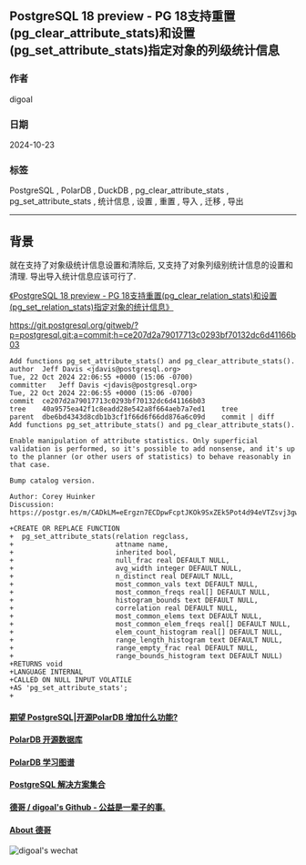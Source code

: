 ## PostgreSQL 18 preview - PG 18支持重置(pg_clear_attribute_stats)和设置(pg_set_attribute_stats)指定对象的列级统计信息    
                                                                            
### 作者                                                
digoal                                                
                                                       
### 日期                                                     
2024-10-23                                                
                                                    
### 标签                                                  
PostgreSQL , PolarDB , DuckDB , pg_clear_attribute_stats , pg_set_attribute_stats , 统计信息 , 设置 , 重置 , 导入 , 迁移 , 导出                     
                                                                           
----                                                    
                                                                  
## 背景     
就在支持了对象级统计信息设置和清除后, 又支持了对象列级别统计信息的设置和清理. 导出导入统计信息应该可行了.  
  
[《PostgreSQL 18 preview - PG 18支持重置(pg_clear_relation_stats)和设置(pg_set_relation_stats)指定对象的统计信息》](../202410/20241012_02.md)    
  
https://git.postgresql.org/gitweb/?p=postgresql.git;a=commit;h=ce207d2a79017713c0293bf70132dc6d41166b03  
```  
Add functions pg_set_attribute_stats() and pg_clear_attribute_stats().  
author	Jeff Davis <jdavis@postgresql.org>	  
Tue, 22 Oct 2024 22:06:55 +0000 (15:06 -0700)  
committer	Jeff Davis <jdavis@postgresql.org>	  
Tue, 22 Oct 2024 22:06:55 +0000 (15:06 -0700)  
commit	ce207d2a79017713c0293bf70132dc6d41166b03  
tree	40a9575ea42f1c8eadd28e542a8f664aeb7a7ed1	tree  
parent	dbe6bd4343d8cdb1b3cf1f66d6f66dd876a6c09d	commit | diff  
Add functions pg_set_attribute_stats() and pg_clear_attribute_stats().  
  
Enable manipulation of attribute statistics. Only superficial  
validation is performed, so it's possible to add nonsense, and it's up  
to the planner (or other users of statistics) to behave reasonably in  
that case.  
  
Bump catalog version.  
  
Author: Corey Huinker  
Discussion: https://postgr.es/m/CADkLM=eErgzn7ECDpwFcptJKOk9SxZEk5Pot4d94eVTZsvj3gw@mail.gmail.com  
```  
  
```  
+CREATE OR REPLACE FUNCTION  
+  pg_set_attribute_stats(relation regclass,  
+                         attname name,  
+                         inherited bool,  
+                         null_frac real DEFAULT NULL,  
+                         avg_width integer DEFAULT NULL,  
+                         n_distinct real DEFAULT NULL,  
+                         most_common_vals text DEFAULT NULL,  
+                         most_common_freqs real[] DEFAULT NULL,  
+                         histogram_bounds text DEFAULT NULL,  
+                         correlation real DEFAULT NULL,  
+                         most_common_elems text DEFAULT NULL,  
+                         most_common_elem_freqs real[] DEFAULT NULL,  
+                         elem_count_histogram real[] DEFAULT NULL,  
+                         range_length_histogram text DEFAULT NULL,  
+                         range_empty_frac real DEFAULT NULL,  
+                         range_bounds_histogram text DEFAULT NULL)  
+RETURNS void  
+LANGUAGE INTERNAL  
+CALLED ON NULL INPUT VOLATILE  
+AS 'pg_set_attribute_stats';  
+  
```  
    
  
#### [期望 PostgreSQL|开源PolarDB 增加什么功能?](https://github.com/digoal/blog/issues/76 "269ac3d1c492e938c0191101c7238216")
  
  
#### [PolarDB 开源数据库](https://openpolardb.com/home "57258f76c37864c6e6d23383d05714ea")
  
  
#### [PolarDB 学习图谱](https://www.aliyun.com/database/openpolardb/activity "8642f60e04ed0c814bf9cb9677976bd4")
  
  
#### [PostgreSQL 解决方案集合](../201706/20170601_02.md "40cff096e9ed7122c512b35d8561d9c8")
  
  
#### [德哥 / digoal's Github - 公益是一辈子的事.](https://github.com/digoal/blog/blob/master/README.md "22709685feb7cab07d30f30387f0a9ae")
  
  
#### [About 德哥](https://github.com/digoal/blog/blob/master/me/readme.md "a37735981e7704886ffd590565582dd0")
  
  
![digoal's wechat](../pic/digoal_weixin.jpg "f7ad92eeba24523fd47a6e1a0e691b59")
  
